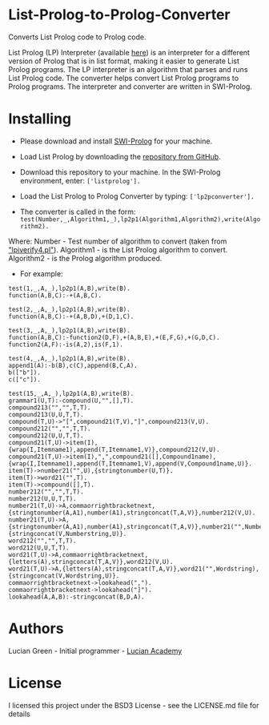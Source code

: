 # List-Prolog-to-Prolog-Converter

Converts List Prolog code to Prolog code.

List Prolog (LP) Interpreter (available <a href="https://github.com/luciangreen/listprologinterpreter">here</a>) is an interpreter for a different version of Prolog that is in list format, making it easier to generate List Prolog programs. The LP interpreter is an algorithm that parses and runs List Prolog code. The converter helps convert List Prolog programs to Prolog programs.  The interpreter and converter are written in SWI-Prolog.

# Installing

* Please download and install <a href="https://www.swi-prolog.org/build/">SWI-Prolog</a> for your machine.

* Load List Prolog by downloading the <a href="https://github.com/luciangreen/listprologinterpreter">repository from GitHub</a>.

* Download this repository to your machine.
In the SWI-Prolog environment, enter:
`['listprolog'].`    

* Load the List Prolog to Prolog Converter by typing:
`['lp2pconverter'].`

* The converter is called in the form:
`test(Number,_,Algorithm1,_),lp2p1(Algorithm1,Algorithm2),write(Algorithm2).`

Where:
Number - Test number of algorithm to convert (taken from <a href="https://github.com/luciangreen/listprologinterpreter/blob/master/lpiverify4.pl">"lpiverify4.pl"</a>).
Algorithm1 - is the List Prolog algorithm to convert.
Algorithm2 - is the Prolog algorithm produced.

* For example:
```
test(1,_,A,_),lp2p1(A,B),write(B).
function(A,B,C):-+(A,B,C).
```

```
test(2,_,A,_),lp2p1(A,B),write(B).
function(A,B,C):-+(A,B,D),+(D,1,C).
```

```
test(3,_,A,_),lp2p1(A,B),write(B).
function(A,B,C):-function2(D,F),+(A,B,E),+(E,F,G),+(G,D,C).
function2(A,F):-is(A,2),is(F,1).
```

```
test(4,_,A,_),lp2p1(A,B),write(B).
append1(A):-b(B),c(C),append(B,C,A).
b(["b"]).
c(["c"]).
```

```
test(15,_,A,_),lp2p1(A,B),write(B).
grammar1(U,T):-compound(U,"",[],T).
compound213("","",T,T).
compound213(U,U,T,T).
compound(T,U)->"[",compound21(T,V),"]",compound213(V,U).
compound212("","",T,T).
compound212(U,U,T,T).
compound21(T,U)->item(I),{wrap(I,Itemname1),append(T,Itemname1,V)},compound212(V,U).
compound21(T,U)->item(I),",",compound21([],Compound1name),{wrap(I,Itemname1),append(T,Itemname1,V),append(V,Compound1name,U)}.
item(T)->number21("",U),{stringtonumber(U,T)}.
item(T)->word21("",T).
item(T)->compound([],T).
number212("","",T,T).
number212(U,U,T,T).
number21(T,U)->A,commaorrightbracketnext,{stringtonumber(A,A1),number(A1),stringconcat(T,A,V)},number212(V,U).
number21(T,U)->A,{stringtonumber(A,A1),number(A1),stringconcat(T,A,V)},number21("",Numberstring),{stringconcat(V,Numberstring,U)}.
word212("","",T,T).
word212(U,U,T,T).
word21(T,U)->A,commaorrightbracketnext,{letters(A),stringconcat(T,A,V)},word212(V,U).
word21(T,U)->A,{letters(A),stringconcat(T,A,V)},word21("",Wordstring),{stringconcat(V,Wordstring,U)}.
commaorrightbracketnext->lookahead(",").
commaorrightbracketnext->lookahead("]").
lookahead(A,A,B):-stringconcat(B,D,A).
```

# Authors

Lucian Green - Initial programmer - <a href="https://www.lucianacademy.com/">Lucian Academy</a>

# License

I licensed this project under the BSD3 License - see the LICENSE.md file for details
